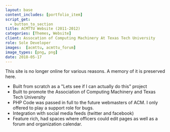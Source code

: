 ```yaml
---
layout: base
content_includes: [portfolio_item]
script_get:
  - button_to_section
title: ACMTTU Website (2011-2012)
categories: [Themes, Website]
client: Assocation of Computing Machinery At Texas Tech University
role: Sole Developer
images:  [acmttu, acmttu_forum]
image_types: [png, png]
date: 2018-05-17
---
```


This site is no longer online for various reasons. A memory of it is preserved here.

* Built from scratch as a "Lets see if I can actually do this" project
* Built to promote the Association of Computing Machinery and Texas Tech University
* PHP Code was passed in full to the future webmasters of ACM. I only offered to play a support role for bugs.
* Integration with social media feeds (twitter and facebook)
* Feature rich, had spaces where officers could edit pages as well as a forum and organization calendar.
